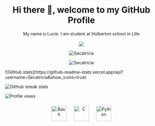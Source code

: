 # **<div align="center">Hi there 👋, welcome to my GitHub Profile</div>** 
<div align="center">
My name is Lucie. I am student at Holberton school in Lille
</div>
</br>

<div align="center">
<img src="https://github-profile-trophy.vercel.app/?username=Secatricia&theme=onedark">
</div>

<p align="center">
    <img align="center" src="https://github-readme-stats.vercel.app/api?username=Secatricia&show_icons=true&locale=en&theme=tokyonight" alt="Secatricia" />
</p>

<p align="center">
    <img align="center" src="https://github-readme-stats.vercel.app/api/top-langs?username=Secatricia&show_icons=true&locale=en&layout=compact&theme=tokyonight" alt="Secatricia" />
</p>
![GitHub stats](https://github-readme-stats.vercel.app/api?username=Secatricia&show_icons=true)  

![GitHub streak stats](https://github-readme-streak-stats.herokuapp.com/?user=Secatricia)  

![Profile views](https://gpvc.arturio.dev/Secatricia)  

<div align="center">  
  <img style="margin: 10px" src="https://icon-library.com/images/bash-icon/bash-icon-24.jpg" alt="Bash" height="50" />
  <img style="margin: 10px" src="https://profilinator.rishav.dev/skills-assets/c-original.svg" alt="C" height="50" />  
  <img style="margin: 10px" src="https://upload.wikimedia.org/wikipedia/commons/c/c3/Python-logo-notext.svg" alt="Python" height="50" />  
</div>
